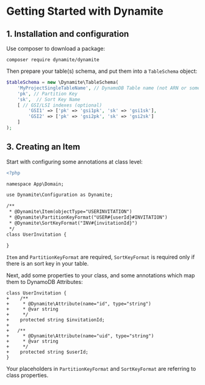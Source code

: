 # Getting Started with Dynamite

## 1. Installation and configuration

Use composer to download a package:

``composer require dynamite/dynamite``

Then prepare your table(s) schema, and put them into a `TableSchema` object:


````php
$tableSchema = new \Dynamite\TableSchema(
    'MyProjectSingleTableName', // DynamoDB Table name (not ARN or something, a name!)
    'pk', // Partition Key
    'sk',  // Sort Key Name
    [ // GSI/LSI indexes (optional)
        'GSI1' => ['pk' => 'gsi1pk', 'sk' => 'gsi1sk'],
        'GSI2' => ['pk' => 'gsi2pk', 'sk' => 'gsi2sk']
    ]   
);


````

## 3. Creating an Item

Start with configuring some annotations at class level:

```diff
<?php

namespace App\Domain;

use Dynamite\Configuration as Dynamite; 

/**
 * @Dynamite\Item(objectType="USERINVITATION")
 * @Dynamite\PartitionKeyFormat("USER#{userId}#INVITATION")
 * @Dynamite\SortKeyFormat("INV#{invitationId}")
 */
class UserInvitation {

}

```

`Item` and `PartitionKeyFormat` are required, `SortKeyFormat` is required only if there is an sort key in your table.

Next, add some properties to your class, and some annotations which map them to DynamoDB Attributes:

```
class UserInvitation {
+    /**
+     * @Dynamite\Attribute(name="id", type="string")
+     * @var string 
+     */
+    protected string $invitationId;
+   
+   /**
+     * @Dynamite\Attribute(name="uid", type="string")
+     * @var string 
+     */
+    protected string $userId;
}
```











Your placeholders in `PartitionKeyFormat` and `SortKeyFormat` are referring to class properties. 